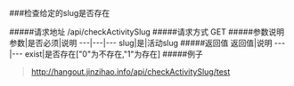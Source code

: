 ###检查给定的slug是否存在

#####请求地址 
/api/checkActivitySlug
#####请求方式
GET
#####参数说明
参数|是否必须|说明
---|---|---
slug|是|活动slug
#####返回值
返回值|说明
---|---
exist|是否存在["0"为不存在,"1"为存在]
#####例子
> http://hangout.jinzihao.info/api/checkActivitySlug/test
